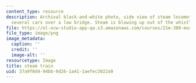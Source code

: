 ```yaml
---
content_type: resource
description: Archival black-and-white photo, side view of steam locomotive pulling
  several cars over a low bridge. Steam is blowing up out of the whistle.
file: https://ol-ocw-studio-app-qa.s3.amazonaws.com/courses/21m-380-music-and-technology-sound-design-spring-2016/37a9f0d494bb0d261a411aefec3022a9_steam_train.png
file_type: image/png
image_metadata:
  caption: ''
  credit: ''
  image-alt: ''
resourcetype: Image
title: steam train
uid: 37a9f0d4-94bb-0d26-1a41-1aefec3022a9
---
```

